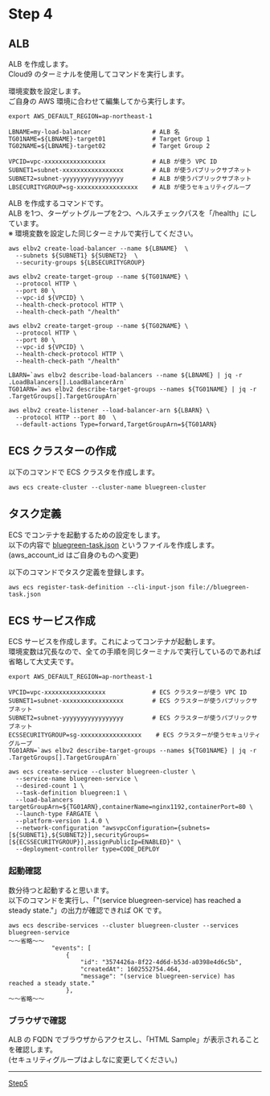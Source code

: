 # Step 4
## ALB
ALB を作成します。  
Cloud9 のターミナルを使用してコマンドを実行します。  


環境変数を設定します。  
ご自身の AWS 環境に合わせて編集してから実行します。  

```
export AWS_DEFAULT_REGION=ap-northeast-1

LBNAME=my-load-balancer                 # ALB 名
TG01NAME=${LBNAME}-target01             # Target Group 1
TG02NAME=${LBNAME}-target02             # Target Group 2

VPCID=vpc-xxxxxxxxxxxxxxxxx             # ALB が使う VPC ID
SUBNET1=subnet-xxxxxxxxxxxxxxxxx        # ALB が使うパブリックサブネット
SUBNET2=subnet-yyyyyyyyyyyyyyyyy        # ALB が使うパブリックサブネット
LBSECURITYGROUP=sg-xxxxxxxxxxxxxxxxx    # ALB が使うセキュリティグループ
```

ALB を作成するコマンドです。  
ALB を1つ、ターゲットグループを2つ、ヘルスチェックパスを「/health」にしています。  
※ 環境変数を設定した同じターミナルで実行してください。  

```
aws elbv2 create-load-balancer --name ${LBNAME}  \
  --subnets ${SUBNET1} ${SUBNET2}  \
  --security-groups ${LBSECURITYGROUP}

aws elbv2 create-target-group --name ${TG01NAME} \
  --protocol HTTP \
  --port 80 \
  --vpc-id ${VPCID} \
  --health-check-protocol HTTP \
  --health-check-path "/health" 
  
aws elbv2 create-target-group --name ${TG02NAME} \
  --protocol HTTP \
  --port 80 \
  --vpc-id ${VPCID} \
  --health-check-protocol HTTP \
  --health-check-path "/health" 

LBARN=`aws elbv2 describe-load-balancers --name ${LBNAME} | jq -r .LoadBalancers[].LoadBalancerArn`
TG01ARN=`aws elbv2 describe-target-groups --names ${TG01NAME} | jq -r .TargetGroups[].TargetGroupArn`

aws elbv2 create-listener --load-balancer-arn ${LBARN} \
  --protocol HTTP --port 80  \
  --default-actions Type=forward,TargetGroupArn=${TG01ARN}
```


## ECS クラスターの作成
以下のコマンドで ECS クラスタを作成します。  

```
aws ecs create-cluster --cluster-name bluegreen-cluster 
```

## タスク定義
ECS でコンテナを起動するための設定をします。  
以下の内容で [bluegreen-task.json](bluegreen-task.json) というファイルを作成します。  
(aws_account_id はご自身のものへ変更)   

以下のコマンドでタスク定義を登録します。  

```
aws ecs register-task-definition --cli-input-json file://bluegreen-task.json 
```

## ECS サービス作成
ECS サービスを作成します。これによってコンテナが起動します。  
環境変数は冗長なので、全ての手順を同じターミナルで実行しているのであれば省略して大丈夫です。  

```
export AWS_DEFAULT_REGION=ap-northeast-1

VPCID=vpc-xxxxxxxxxxxxxxxxx             # ECS クラスターが使う VPC ID
SUBNET1=subnet-xxxxxxxxxxxxxxxxx        # ECS クラスターが使うパブリックサブネット
SUBNET2=subnet-yyyyyyyyyyyyyyyyy        # ECS クラスターが使うパブリックサブネット
ECSSECURITYGROUP=sg-xxxxxxxxxxxxxxxxx    # ECS クラスターが使うセキュリティグループ
TG01ARN=`aws elbv2 describe-target-groups --names ${TG01NAME} | jq -r .TargetGroups[].TargetGroupArn`

aws ecs create-service --cluster bluegreen-cluster \
  --service-name bluegreen-service \
  --desired-count 1 \
  --task-definition bluegreen:1 \
  --load-balancers targetGroupArn=${TG01ARN},containerName=nginx1192,containerPort=80 \
  --launch-type FARGATE \
  --platform-version 1.4.0 \
  --network-configuration "awsvpcConfiguration={subnets=[${SUBNET1},${SUBNET2}],securityGroups=[${ECSSECURITYGROUP}],assignPublicIp=ENABLED}" \
  --deployment-controller type=CODE_DEPLOY
```

### 起動確認
数分待つと起動すると思います。  
以下のコマンドを実行し、「"(service bluegreen-service) has reached a steady state."」の出力が確認できれば OK です。  

```
aws ecs describe-services --cluster bluegreen-cluster --services bluegreen-service 
～～省略～～
            "events": [
                {
                    "id": "3574426a-8f22-4d6d-b53d-a0398e4d6c5b",
                    "createdAt": 1602552754.464,
                    "message": "(service bluegreen-service) has reached a steady state."
                },
～～省略～～
```

### ブラウザで確認
ALB の FQDN でブラウザからアクセスし、「HTML Sample」が表示されることを確認します。  
(セキュリティグループはよしなに変更してください。)  

----

[Step5](../step5/README.md)
